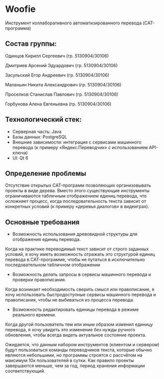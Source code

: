 # Woofie
Инструмент коллаборативного автоматизированного перевода (CAT-программа)

## Состав группы:
Одинцов Кирилл Сергеевич (гр. 5130904/30106)

Дмитриев Арсений Эдуардович (гр. 5130904/30106)

Засульский Егор Андреевич (гр. 5130904/30106)

Маланьин Никита Александрович (гр. 5130904/30106)

Проселков Станислав Павлович (гр. 5130904/30106)

Горбунова Алена Евгеньевна (гр. 5130904/30106)

## Технологический стек:
- Серверная часть: Java
- Базы данных: PostgreSQL
- Внешние зависимости: интеграция с сервисами машинного перевода (к примеру «Яндекс.Переводчик» с использованием API-ключа)
- UI: Qt 6

## Определение проблемы

Отсутствие открытых CAT-программ позволяющих организовывать проекты в виде дерева. Вместо этого существующие инструменты ограничиваются табличным отображением единиц перевода, что осложняет процесс, когда последовательность текста зависит от конкретных условий (к примеру «деревья диалогов» в видеиграх).

## Основные требования
- Возможность использования древовидной структуры для отображения единиц перевода.

Когда на практике переводимый текст зависит от строго заданных условий, я хочу иметь возможность отражать это структурой единиц перевода в CAT-программе, чтобы не путаться в исключительно последовательном табличном отображении

- Возможность делать запросы в сервисы машинного перевода и проверки правописания.

Когда возникает необходимость сверить смысл или правописание, я хочу использовать быстродоступные сервисы машинного перевода и правописания, чтобы не выбиваться из процесса перевода.

- Возможность редактировать единицы перевода в режиме реального времени.

Когда другой пользователь тем или иным образом изменил единицу перевода, я хочу увидеть это изменение без нужды ручного обновления, чтобы всегда видеть актуальное состояние проекта.

Ожидается, что данным набором инструментов (клиентом и сервером) будут пользоваться команды переводчиков текста, которые обычно являются небольшими, но программы строятся с рассчётом на максимум 10к пользователей в сутки. Как правило проекты завершаются меньше, чем за год, период хранения информации соответствующий.
